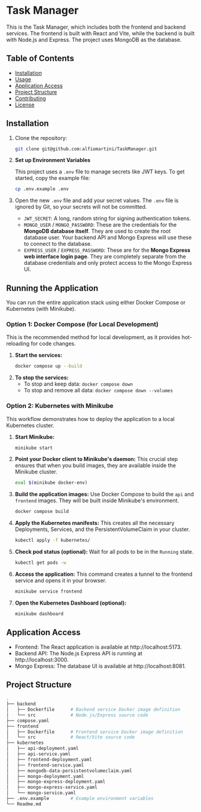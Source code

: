 # Task Manager

This is the Task Manager, which includes both the frontend and backend services. The frontend is built with React and Vite, while the backend is built with Node.js and Express. The project uses MongoDB as the database.

## Table of Contents

- [Installation](#installation)
- [Usage](#usage)
- [Application Access](#application-access)
- [Project Structure](#project-structure)
- [Contributing](#contributing)
- [License](#license)

## Installation

1. Clone the repository:

   ```bash
   git clone git@github.com:alfiomartini/TaskManager.git
   ```

2. **Set up Environment Variables**

   This project uses a `.env` file to manage secrets like JWT keys. To get started, copy the example file:

   ```bash
   cp .env.example .env
   ```

3. Open the new `.env` file and add your secret values. The `.env` file is ignored by Git, so your secrets will not be committed.

   - `JWT_SECRET`: A long, random string for signing authentication tokens.
   - `MONGO_USER` / `MONGO_PASSWORD`: These are the credentials for the **MongoDB database itself**. They are used to create the root database user. Your backend API and Mongo Express will use these to connect to the database.
   - `EXPRESS_USER` / `EXPRESS_PASSWORD`: These are for the **Mongo Express web interface login page**. They are completely separate from the database credentials and only protect access to the Mongo Express UI.

## Running the Application

You can run the entire application stack using either Docker Compose or Kubernetes (with Minikube).

### Option 1: Docker Compose (for Local Development)

This is the recommended method for local development, as it provides hot-reloading for code changes.

1.  **Start the services:**
    ```bash
    docker compose up --build
    ```
2.  **To stop the services:**
    - To stop and keep data: `docker compose down`
    - To stop and remove all data: `docker compose down --volumes`

### Option 2: Kubernetes with Minikube

This workflow demonstrates how to deploy the application to a local Kubernetes cluster.

1.  **Start Minikube:**
    ```bash
    minikube start
    ```
2.  **Point your Docker client to Minikube's daemon:** This crucial step ensures that when you build images, they are available inside the Minikube cluster.
    ```bash
    eval $(minikube docker-env)
    ```
3.  **Build the application images:** Use Docker Compose to build the `api` and `frontend` images. They will be built inside Minikube's environment.
    ```bash
    docker compose build
    ```
4.  **Apply the Kubernetes manifests:** This creates all the necessary Deployments, Services, and the PersistentVolumeClaim in your cluster.
    ```bash
    kubectl apply -f kubernetes/
    ```
5.  **Check pod status (optional):** Wait for all pods to be in the `Running` state.
    ```bash
    kubectl get pods -w
    ```
6.  **Access the application:** This command creates a tunnel to the frontend service and opens it in your browser.
    ```bash
    minikube service frontend
    ```
7.  **Open the Kubernetes Dashboard (optional):**
    ```bash
    minikube dashboard
    ```

## Application Access

- Frontend: The React application is available at http://localhost:5173.
- Backend API: The Node.js Express API is running at http://localhost:3000.
- Mongo Express: The database UI is available at http://localhost:8081.

## Project Structure

```bash
.
├── backend
│   ├── Dockerfile      # Backend service Docker image definition
│   └── src             # Node.js/Express source code
├── compose.yaml
├── frontend
│   ├── Dockerfile      # Frontend service Docker image definition
│   └── src             # React/Vite source code
├── kubernetes
│   ├── api-deployment.yaml
│   ├── api-service.yaml
│   ├── frontend-deployment.yaml
│   ├── frontend-service.yaml
│   ├── mongodb-data-persistentvolumeclaim.yaml
│   ├── mongo-deployment.yaml
│   ├── mongo-express-deployment.yaml
│   ├── mongo-express-service.yaml
│   └── mongo-service.yaml
├── .env.example        # Example environment variables
└── Readme.md
```
